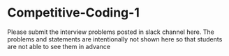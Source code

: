 # Competitive-Coding-1

Please submit the interview problems posted in slack channel here. The problems and statements are intentionally not shown here so that students are not able to see them in advance 
